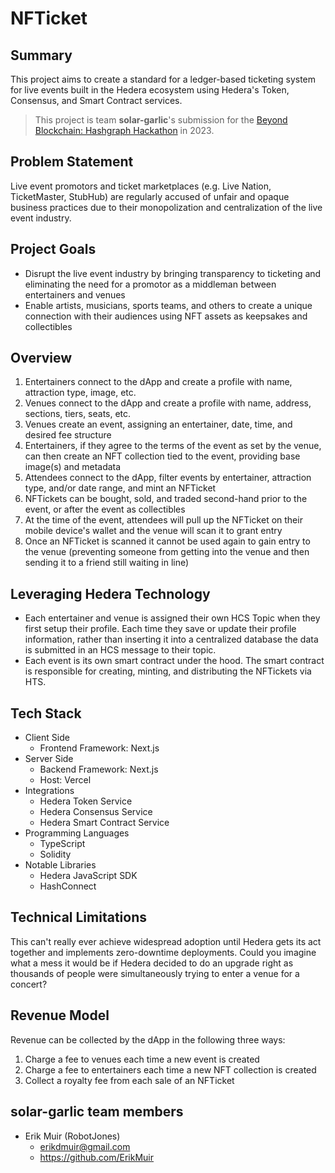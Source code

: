 # NFTicket

## Summary

This project aims to create a standard for a ledger-based ticketing system for live events built in the Hedera ecosystem using Hedera's Token, Consensus, and Smart Contract services.

> This project is team **solar-garlic**'s submission for the [Beyond Blockchain: Hashgraph Hackathon](https://go.beyondblockchain.dev/pg-homepage) in 2023.

## Problem Statement

Live event promotors and ticket marketplaces (e.g. Live Nation, TicketMaster, StubHub) are regularly accused of unfair and opaque business practices due to their monopolization and centralization of the live event industry.

## Project Goals

- Disrupt the live event industry by bringing transparency to ticketing and eliminating the need for a promotor as a middleman between entertainers and venues
- Enable artists, musicians, sports teams, and others to create a unique connection with their audiences using NFT assets as keepsakes and collectibles

## Overview

1. Entertainers connect to the dApp and create a profile with name, attraction type, image, etc.
1. Venues connect to the dApp and create a profile with name, address, sections, tiers, seats, etc.
1. Venues create an event, assigning an entertainer, date, time, and desired fee structure
1. Entertainers, if they agree to the terms of the event as set by the venue, can then create an NFT collection tied to the event, providing base image(s) and metadata
1. Attendees connect to the dApp, filter events by entertainer, attraction type, and/or date range, and mint an NFTicket
1. NFTickets can be bought, sold, and traded second-hand prior to the event, or after the event as collectibles
1. At the time of the event, attendees will pull up the NFTicket on their mobile device's wallet and the venue will scan it to grant entry
1. Once an NFTicket is scanned it cannot be used again to gain entry to the venue (preventing someone from getting into the venue and then sending it to a friend still waiting in line)

## Leveraging Hedera Technology

- Each entertainer and venue is assigned their own HCS Topic when they first setup their profile. Each time they save or update their profile information, rather than inserting it into a centralized database the data is submitted in an HCS message to their topic.
- Each event is its own smart contract under the hood. The smart contract is responsible for creating, minting, and distributing the NFTickets via HTS.

## Tech Stack

- Client Side
  - Frontend Framework: Next.js
- Server Side
  - Backend Framework: Next.js
  - Host: Vercel
- Integrations
  - Hedera Token Service
  - Hedera Consensus Service
  - Hedera Smart Contract Service
- Programming Languages
  - TypeScript
  - Solidity
- Notable Libraries
  - Hedera JavaScript SDK
  - HashConnect

## Technical Limitations

This can't really ever achieve widespread adoption until Hedera gets its act together and implements zero-downtime deployments. Could you imagine what a mess it would be if Hedera decided to do an upgrade right as thousands of people were simultaneously trying to enter a venue for a concert?

## Revenue Model

Revenue can be collected by the dApp in the following three ways:

1. Charge a fee to venues each time a new event is created
1. Charge a fee to entertainers each time a new NFT collection is created
1. Collect a royalty fee from each sale of an NFTicket

## solar-garlic team members

- Erik Muir (RobotJones)
  - erikdmuir@gmail.com
  - https://github.com/ErikMuir
